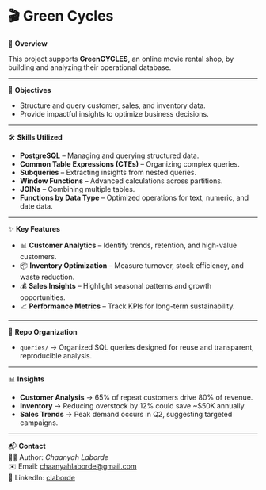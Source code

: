 # 🎬 Green Cycles  

📌 **Overview**  

This project supports **GreenCYCLES**, an online movie rental shop, by building and analyzing their operational database.   

---

🎯 **Objectives**  
- Structure and query customer, sales, and inventory data.  
- Provide impactful insights to optimize business decisions.  

---

🛠 **Skills Utilized**  
- **PostgreSQL** – Managing and querying structured data.  
- **Common Table Expressions (CTEs)** – Organizing complex queries.  
- **Subqueries** – Extracting insights from nested queries.  
- **Window Functions** – Advanced calculations across partitions.  
- **JOINs** – Combining multiple tables.  
- **Functions by Data Type** – Optimized operations for text, numeric, and date data.  

---

✨ **Key Features**  
- 📊 **Customer Analytics** – Identify trends, retention, and high-value customers.  
- 📦 **Inventory Optimization** – Measure turnover, stock efficiency, and waste reduction.  
- 💰 **Sales Insights** – Highlight seasonal patterns and growth opportunities.  
- 📈 **Performance Metrics** – Track KPIs for long-term sustainability.  

---

📂 **Repo Organization**  
- `queries/` → Organized SQL queries designed for reuse and transparent, reproducible analysis.

---

📊 **Insights**  
- **Customer Analysis** → 65% of repeat customers drive 80% of revenue.  
- **Inventory** → Reducing overstock by 12% could save ~$50K annually.  
- **Sales Trends** → Peak demand occurs in Q2, suggesting targeted campaigns.

---

📬 **Contact**  
👩‍💻 Author: *Chaanyah Laborde*  
✉️ Email: [chaanyahlaborde@gmail.com](mailto:chaanyahlaborde@gmail.com)  
🔗 LinkedIn: [claborde](https://www.linkedin.com/in/claborde/)  

